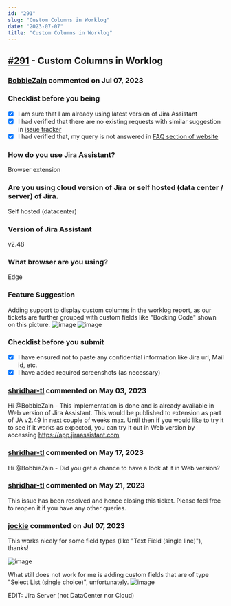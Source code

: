 ```yaml
---
id: "291"
slug: "Custom Columns in Worklog"
date: "2023-07-07"
title: "Custom Columns in Worklog"
---
```



## [#291](https://github.com/shridhar-tl/jira-assistant/issues/291) - Custom Columns in Worklog

### [BobbieZain](https://github.com/BobbieZain) commented on Jul 07, 2023

### Checklist before you being

- [X] I am sure that I am already using latest version of Jira Assistant
- [X] I had verified that there are no existing requests with similar suggestion in [issue tracker](https://github.com/shridhar-tl/jira-assistant/issues)
- [X] I had verified that, my query is not answered in [FAQ section of website](https://www.jiraassistant.com/faq)

### How do you use Jira Assistant?

Browser extension

### Are you using cloud version of Jira or self hosted (data center / server) of Jira.

Self hosted (datacenter)

### Version of Jira Assistant

v2.48

### What browser are you using?

Edge

### Feature Suggestion

Adding support to display custom columns in the worklog report, as our tickets are further grouped with custom fields like "Booking Code" shown on this picture.
![image](https://user-images.githubusercontent.com/128392753/226365853-f7919985-8622-42cc-9e1b-89a4ce742731.png)
![image](https://user-images.githubusercontent.com/128392753/226366677-13331686-34ce-421c-8669-8cd1ccb018d7.png)


### Checklist before you submit

- [X] I have ensured not to paste any confidential information like Jira url, Mail id, etc.
- [X] I have added required screenshots (as necessary)

### [shridhar-tl](https://github.com/shridhar-tl) commented on May 03, 2023

Hi @BobbieZain - This implementation is done and is already available in Web version of Jira Assistant. This would be published to extension as part of JA v2.49 in next couple of weeks max. Until then if you would like to try it to see if it works as expected, you can try it out in Web version by accessing https://app.jiraassistant.com

### [shridhar-tl](https://github.com/shridhar-tl) commented on May 17, 2023

Hi @BobbieZain - Did you get a chance to have a look at it in Web version?

### [shridhar-tl](https://github.com/shridhar-tl) commented on May 21, 2023

This issue has been resolved and hence closing this ticket. Please feel free to reopen it if you have any other queries.

### [jockie](https://github.com/jockie) commented on Jul 07, 2023

This works nicely for some field types (like "Text Field (single line)"), thanks!

![image](https://github.com/shridhar-tl/jira-assistant/assets/6338005/dcd01ed7-1ab2-4ffd-8a5d-39536142d63f)



What still does not work for me is adding custom fields that are of type "Select List (single choice)", unfortunately.
![image](https://github.com/shridhar-tl/jira-assistant/assets/6338005/8bfd9769-1e82-4aba-a702-72ef967f432a)

EDIT: Jira Server (not DataCenter nor Cloud)
